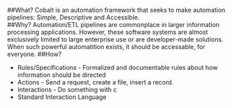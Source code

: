 ##What?
Cobalt is an automation framework that seeks to make automation pipelines: Simple, Descriptive and Accessible.  
##Why?
Automation/ETL pipelines are commonplace in larger information processing applications. However, these software systems are almost exclusively limited to large enterprise use or are developer-made solutions. When such powerful automatition exists, it should be accessable, for everyone.
##How?
- Rules/Specifications - Formalized and documentable rules about how information should be directed
- Actions - Send a request, create a file, insert a record.
- Interactions - Do something with c
- Standard Interaction Language




